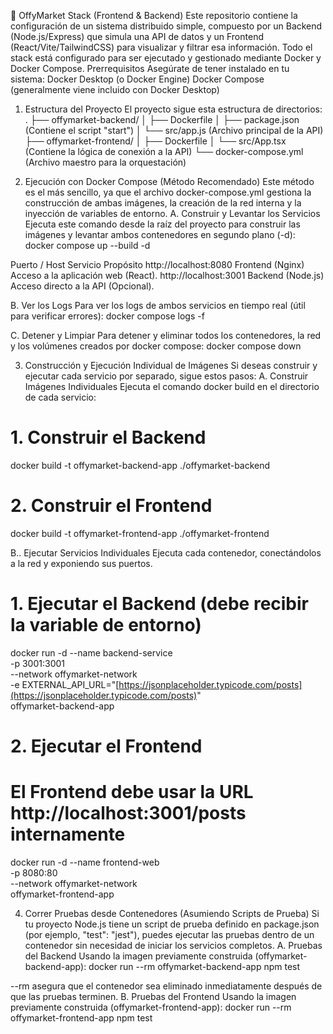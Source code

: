 🚀 OffyMarket Stack (Frontend & Backend)
Este repositorio contiene la configuración de un sistema distribuido simple, compuesto por un Backend (Node.js/Express) que simula una API de datos y un Frontend (React/Vite/TailwindCSS) para visualizar y filtrar esa información.
Todo el stack está configurado para ser ejecutado y gestionado mediante Docker y Docker Compose.
Prerrequisitos
Asegúrate de tener instalado en tu sistema:
Docker Desktop (o Docker Engine)
Docker Compose (generalmente viene incluido con Docker Desktop)
1. Estructura del Proyecto
El proyecto sigue esta estructura de directorios:
.
├── offymarket-backend/
│   ├── Dockerfile
│   ├── package.json (Contiene el script "start")
│   └── src/app.js (Archivo principal de la API)
├── offymarket-frontend/
│   ├── Dockerfile
│   └── src/App.tsx (Contiene la lógica de conexión a la API)
└── docker-compose.yml (Archivo maestro para la orquestación)


2. Ejecución con Docker Compose (Método Recomendado)
Este método es el más sencillo, ya que el archivo docker-compose.yml gestiona la construcción de ambas imágenes, la creación de la red interna y la inyección de variables de entorno.
A. Construir y Levantar los Servicios
Ejecuta este comando desde la raíz del proyecto para construir las imágenes y levantar ambos contenedores en segundo plano (-d):
docker compose up --build -d


Puerto / Host
Servicio
Propósito
http://localhost:8080
Frontend (Nginx)
Acceso a la aplicación web (React).
http://localhost:3001
Backend (Node.js)
Acceso directo a la API (Opcional).

B. Ver los Logs
Para ver los logs de ambos servicios en tiempo real (útil para verificar errores):
docker compose logs -f


C. Detener y Limpiar
Para detener y eliminar todos los contenedores, la red y los volúmenes creados por docker compose:
docker compose down


3. Construcción y Ejecución Individual de Imágenes
Si deseas construir y ejecutar cada servicio por separado, sigue estos pasos:
A. Construir Imágenes Individuales
Ejecuta el comando docker build en el directorio de cada servicio:
# 1. Construir el Backend
docker build -t offymarket-backend-app ./offymarket-backend

# 2. Construir el Frontend
docker build -t offymarket-frontend-app ./offymarket-frontend


B.. Ejecutar Servicios Individuales
Ejecuta cada contenedor, conectándolos a la red y exponiendo sus puertos.
# 1. Ejecutar el Backend (debe recibir la variable de entorno)
docker run -d --name backend-service \
  -p 3001:3001 \
  --network offymarket-network \
  -e EXTERNAL_API_URL="[https://jsonplaceholder.typicode.com/posts](https://jsonplaceholder.typicode.com/posts)" \
  offymarket-backend-app

# 2. Ejecutar el Frontend
# El Frontend debe usar la URL http://localhost:3001/posts internamente
docker run -d --name frontend-web \
  -p 8080:80 \
  --network offymarket-network \
  offymarket-frontend-app


4. Correr Pruebas desde Contenedores (Asumiendo Scripts de Prueba)
Si tu proyecto Node.js tiene un script de prueba definido en package.json (por ejemplo, "test": "jest"), puedes ejecutar las pruebas dentro de un contenedor sin necesidad de iniciar los servicios completos.
A. Pruebas del Backend
Usando la imagen previamente construida (offymarket-backend-app):
docker run --rm offymarket-backend-app npm test


--rm asegura que el contenedor sea eliminado inmediatamente después de que las pruebas terminen.
B. Pruebas del Frontend
Usando la imagen previamente construida (offymarket-frontend-app):
docker run --rm offymarket-frontend-app npm test